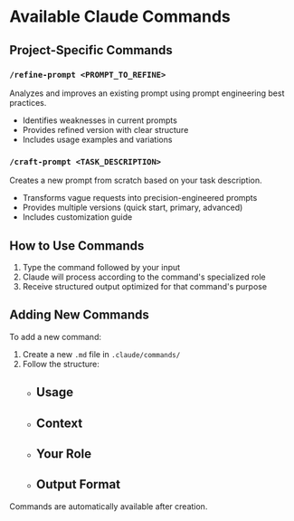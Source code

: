 # Available Claude Commands

## Project-Specific Commands

### `/refine-prompt <PROMPT_TO_REFINE>`
Analyzes and improves an existing prompt using prompt engineering best practices.
- Identifies weaknesses in current prompts
- Provides refined version with clear structure
- Includes usage examples and variations

### `/craft-prompt <TASK_DESCRIPTION>`
Creates a new prompt from scratch based on your task description.
- Transforms vague requests into precision-engineered prompts
- Provides multiple versions (quick start, primary, advanced)
- Includes customization guide

## How to Use Commands

1. Type the command followed by your input
2. Claude will process according to the command's specialized role
3. Receive structured output optimized for that command's purpose

## Adding New Commands

To add a new command:
1. Create a new `.md` file in `.claude/commands/`
2. Follow the structure:
   - ## Usage
   - ## Context
   - ## Your Role
   - ## Output Format

Commands are automatically available after creation.